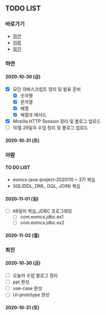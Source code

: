## TODO LIST

### 바로가기
- [하연]()
- [아람]()
- [희진]()


### 하연
#### 2020-10-30 (금)
- [X] 모던 자바스크립트 정리 및 발표 준비
  - [X] 숫자형
  - [X] 문자열
  - [X] 배열
  - [X] 배열과 메서드
- [X] Mozilla HTTP Session 정리 및 블로그 업로드
- [ ] 10월 29일자 수업 정리 및 블로그 업로드

#### 2020-10-31 (토)


### 아람
#### TO DO LIST
- eomcs-java-project-2020(10 ~ 37) 복습
- SQL(DDL, DML, DQL, JOIN) 복습
#### 2020-11-01 (일)
- [ ] 68일차 복습_JDBC 프로그래밍
  - [ ] com.eomcs.jdbc.ex1
  - [ ] com.eomcs.jdbc.ex2
  
#### 2020-11-02 (월)


### 희진
#### 2020-10-30 (금)
- [ ] 오늘자 수업 블로그 정리
- [ ] ppt 완성
- [ ] use-case 완성
- [ ] UI-prototype 완성

#### 2020-10-31 (토)
